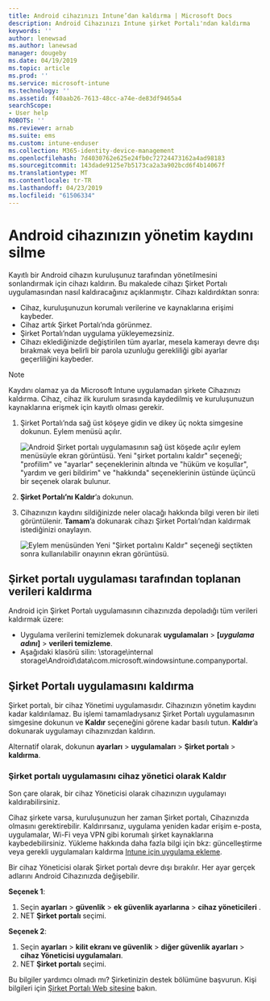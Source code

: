 ```yaml
---
title: Android cihazınızı Intune’dan kaldırma | Microsoft Docs
description: Android Cihazınızı Intune şirket Portalı'ndan kaldırma
keywords: ''
author: lenewsad
ms.author: lanewsad
manager: dougeby
ms.date: 04/19/2019
ms.topic: article
ms.prod: ''
ms.service: microsoft-intune
ms.technology: ''
ms.assetid: f40aab26-7613-48cc-a74e-de83df9465a4
searchScope:
- User help
ROBOTS: ''
ms.reviewer: arnab
ms.suite: ems
ms.custom: intune-enduser
ms.collection: M365-identity-device-management
ms.openlocfilehash: 7d4030762e625e24fb0c72724473162a4ad98183
ms.sourcegitcommit: 143dade9125e7b5173ca2a3a902bcd6f4b14067f
ms.translationtype: MT
ms.contentlocale: tr-TR
ms.lasthandoff: 04/23/2019
ms.locfileid: "61506334"
---
```

# <a name="unenroll-your-android-device-from-management"></a>Android cihazınızın yönetim kaydını silme  

Kayıtlı bir Android cihazın kuruluşunuz tarafından yönetilmesini sonlandırmak için cihazı kaldırın. Bu makalede cihazı Şirket Portalı uygulamasından nasıl kaldıracağınız açıklanmıştır. Cihazı kaldırdıktan sonra:  

* Cihaz, kuruluşunuzun korumalı verilerine ve kaynaklarına erişimi kaybeder.
* Cihaz artık Şirket Portalı’nda görünmez.
* Şirket Portalı’ndan uygulama yükleyemezsiniz.
* Cihazı eklediğinizde değiştirilen tüm ayarlar, mesela kamerayı devre dışı bırakmak veya belirli bir parola uzunluğu gerekliliği gibi ayarlar geçerliliğini kaybeder.  

> [!NOTE]
> Kaydını olamaz ya da Microsoft Intune uygulamadan şirkete Cihazınızı kaldırma. Cihaz, cihaz ilk kurulum sırasında kaydedilmiş ve kuruluşunuzun kaynaklarına erişmek için kayıtlı olması gerekir.  

1. Şirket Portalı’nda sağ üst köşeye gidin ve dikey üç nokta simgesine dokunun. Eylem menüsü açılır.

   ![Android Şirket portalı uygulamasının sağ üst köşede açılır eylem menüsüyle ekran görüntüsü. Yeni "şirket portalını kaldır" seçeneği; "profilim" ve "ayarlar" seçeneklerinin altında ve "hüküm ve koşullar", "yardım ve geri bildirim" ve "hakkında" seçeneklerinin üstünde üçüncü bir seçenek olarak bulunur.](./media/android_remove_cp_menu_action_after_1705.png)

2. **Şirket Portalı’nı Kaldır**’a dokunun.  

3. Cihazınızın kaydını sildiğinizde neler olacağı hakkında bilgi veren bir ileti görüntülenir. **Tamam**’a dokunarak cihazı Şirket Portalı’ndan kaldırmak istediğinizi onaylayın.

   ![Eylem menüsünden Yeni "Şirket portalını Kaldır" seçeneği seçtikten sonra kullanılabilir onayının ekran görüntüsü.](./media/android_remove_cp_menu_confirmation_after_1705.png)

## <a name="remove-data-collected-by-the-company-portal-app"></a>Şirket portalı uygulaması tarafından toplanan verileri kaldırma  

Android için Şirket Portalı uygulamasının cihazınızda depoladığı tüm verileri kaldırmak üzere:

-   Uygulama verilerini temizlemek dokunarak **uygulamaları** > **[*uygulama adını*]** > **verileri temizleme**.
-   Aşağıdaki klasörü silin: \storage\internal storage\Android\data\com.microsoft.windowsintune.companyportal.

## <a name="uninstall-the-company-portal-app"></a>Şirket Portalı uygulamasını kaldırma  
Şirket portalı, bir cihaz Yönetimi uygulamasıdır. Cihazınızın yönetim kaydını kadar kaldırılamaz. Bu işlemi tamamladıysanız Şirket Portalı uygulamasının simgesine dokunun ve **Kaldır** seçeneğini görene kadar basılı tutun. **Kaldır**’a dokunarak uygulamayı cihazınızdan kaldırın.  

Alternatif olarak, dokunun **ayarları** > **uygulamaları** > **Şirket portalı** > **kaldırma**.  

### <a name="remove-the-company-portal-app-as-a-device-administrator"></a>Şirket portalı uygulamasını cihaz yönetici olarak Kaldır  
Son çare olarak, bir cihaz Yöneticisi olarak cihazınızın uygulamayı kaldırabilirsiniz.  

Cihaz şirkete varsa, kuruluşunuzun her zaman Şirket portalı, Cihazınızda olmasını gerektirebilir. Kaldırırsanız, uygulama yeniden kadar erişim e-posta, uygulamalar, Wi-Fi veya VPN gibi korumalı şirket kaynaklarına kaybedebilirsiniz. Yükleme hakkında daha fazla bilgi için bkz: güncelleştirme veya gerekli uygulamaları kaldırma [Intune için uygulama ekleme](https://docs.microsoft.com/intune/apps-add#apps-that-are-added-automatically-by-intune).  

Bir cihaz Yöneticisi olarak Şirket portalı devre dışı bırakılır. Her ayar gerçek adlarını Android Cihazınızda değişebilir.  

**Seçenek 1**:  
1. Seçin **ayarları** > **güvenlik** > **ek güvenlik ayarlarına** > **cihaz yöneticileri** .  
2. NET **Şirket portalı** seçimi.  

**Seçenek 2**:  
1. Seçin **ayarları** > **kilit ekranı ve güvenlik** > **diğer güvenlik ayarları** > **cihaz Yöneticisi uygulamaları**.  
2. NET **Şirket portalı** seçimi.    

Bu bilgiler yardımcı olmadı mı? Şirketinizin destek bölümüne başvurun. Kişi bilgileri için [Şirket Portalı Web sitesine](https://go.microsoft.com/fwlink/?linkid=2010980) bakın.
